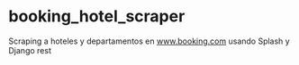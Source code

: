 # booking_hotel_scraper
Scraping a hoteles y departamentos en www.booking.com usando Splash y Django rest
